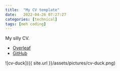 ```yaml
---
title:  "My CV template"
date:   2022-04-26 07:27:27
categories: [technical]
tags: [meh coding]
---
```


My silly CV.

- [Overleaf](https://www.overleaf.com/latex/templates/curriculum-vitae-latex/jqztwqchhypk)
- [GitHub](https://github.com/duken72/Curriculum-Vitae-Latex)

![cv-duck]({{ site.url }}/assets/pictures/cv-duck.png)
